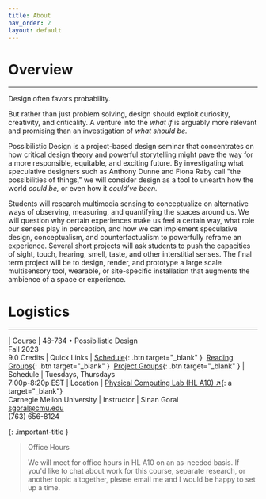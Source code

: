 ```yaml
---
title: About
nav_order: 2
layout: default
---
```


# Overview

---

Design often favors probability.

But rather than just problem solving, design should exploit curiosity, creativity, and criticality. A venture into the *what if* is arguably more relevant and promising than an investigation of *what should be.*

Possibilistic Design is a project-based design seminar that concentrates on how critical design theory and powerful storytelling might pave the way for a more responsible, equitable, and exciting future. By investigating what speculative designers such as Anthony Dunne and Fiona Raby call "the possibilities of things," we will consider design as a tool to unearth how the world *could be,* or even how it *could’ve been.*

Students will research multimedia sensing to conceptualize on alternative ways of observing, measuring, and quantifying the spaces around us. We will question why certain experiences make us feel a certain way, what role our senses play in perception, and how we can implement speculative design, conceptualism, and counterfactualism to powerfully reframe an experience. Several short projects will ask students to push the capacities of sight, touch, hearing, smell, taste, and other interstitial senses. The final term project will be to design, render, and prototype a large scale multisensory tool, wearable, or site-specific installation that augments the ambience of a space or experience.

# Logistics

---

| Course                   | 48-734 • Possibilistic Design<br> Fall 2023<br> 9.0 Credits
| Quick Links              | <span class="fs-3">[Schedule](http://example.com/){: .btn target="_blank" }</span>&nbsp; <span class="fs-3">[Reading Groups](http://example.com/){: .btn target="_blank" }</span>&nbsp; <span class="fs-3">[Project Groups](http://example.com/){: .btn target="_blank" }</span>
| Schedule                 | Tuesdays, Thursdays<br> 7:00p-8:20p EST
| Location                 | [Physical Computing Lab (HL A10) ↗](https://goo.gl/maps/w7RohwDqXdxzamZN8){: a target="_blank"} <br> Carnegie Mellon University
| Instructor               | Sinan Goral<br> sgoral@cmu.edu<br> (763) 656-8124

{: .important-title }
> Office Hours
>
> We will meet for office hours in HL A10 on an as-needed basis. If you'd like to chat about work for this course, separate research, or another topic altogether, please email me and I would be happy to set up a time.
